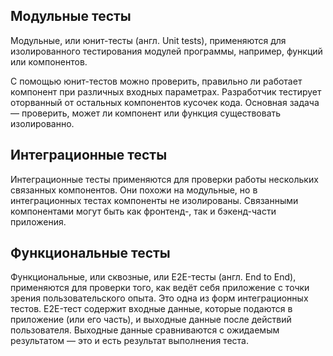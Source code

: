 
## Модульные тесты

Модульные, или юнит-тесты (англ. Unit tests), применяются для изолированного тестирования модулей программы, например, функций или компонентов.

С помощью юнит-тестов можно проверить, правильно ли работает компонент при различных входных параметрах. Разработчик тестирует оторванный от остальных компонентов кусочек кода. Основная задача — проверить, может ли компонент или функция существовать изолированно.


## Интеграционные тесты

Интеграционные тесты применяются для проверки работы нескольких связанных компонентов. Они похожи на модульные, но в интеграционных тестах компоненты не изолированы. Связанными компонентами могут быть как фронтенд-, так и бэкенд-части приложения.


## Функциональные тесты

Функциональные, или сквозные, или E2E-тесты (англ. End to End), применяются для проверки того, как ведёт себя приложение с точки зрения пользовательского опыта. Это одна из форм интеграционных тестов. E2E-тест содержит входные данные, которые подаются в приложение (или его часть), и выходные данные после действий пользователя. Выходные данные сравниваются с ожидаемым результатом — это и есть результат выполнения теста.
